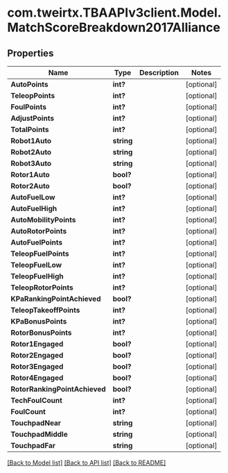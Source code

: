 
# com.tweirtx.TBAAPIv3client.Model.MatchScoreBreakdown2017Alliance

## Properties

Name | Type | Description | Notes
------------ | ------------- | ------------- | -------------
**AutoPoints** | **int?** |  | [optional] 
**TeleopPoints** | **int?** |  | [optional] 
**FoulPoints** | **int?** |  | [optional] 
**AdjustPoints** | **int?** |  | [optional] 
**TotalPoints** | **int?** |  | [optional] 
**Robot1Auto** | **string** |  | [optional] 
**Robot2Auto** | **string** |  | [optional] 
**Robot3Auto** | **string** |  | [optional] 
**Rotor1Auto** | **bool?** |  | [optional] 
**Rotor2Auto** | **bool?** |  | [optional] 
**AutoFuelLow** | **int?** |  | [optional] 
**AutoFuelHigh** | **int?** |  | [optional] 
**AutoMobilityPoints** | **int?** |  | [optional] 
**AutoRotorPoints** | **int?** |  | [optional] 
**AutoFuelPoints** | **int?** |  | [optional] 
**TeleopFuelPoints** | **int?** |  | [optional] 
**TeleopFuelLow** | **int?** |  | [optional] 
**TeleopFuelHigh** | **int?** |  | [optional] 
**TeleopRotorPoints** | **int?** |  | [optional] 
**KPaRankingPointAchieved** | **bool?** |  | [optional] 
**TeleopTakeoffPoints** | **int?** |  | [optional] 
**KPaBonusPoints** | **int?** |  | [optional] 
**RotorBonusPoints** | **int?** |  | [optional] 
**Rotor1Engaged** | **bool?** |  | [optional] 
**Rotor2Engaged** | **bool?** |  | [optional] 
**Rotor3Engaged** | **bool?** |  | [optional] 
**Rotor4Engaged** | **bool?** |  | [optional] 
**RotorRankingPointAchieved** | **bool?** |  | [optional] 
**TechFoulCount** | **int?** |  | [optional] 
**FoulCount** | **int?** |  | [optional] 
**TouchpadNear** | **string** |  | [optional] 
**TouchpadMiddle** | **string** |  | [optional] 
**TouchpadFar** | **string** |  | [optional] 

[[Back to Model list]](../README.md#documentation-for-models)
[[Back to API list]](../README.md#documentation-for-api-endpoints)
[[Back to README]](../README.md)

